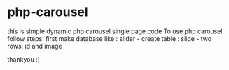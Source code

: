 # php-carousel
this is simple dynamic php carousel
single page code 
To use php carousel follow steps:
first make database like : slider - create table : slide - two rows: id and image 

thankyou :)

